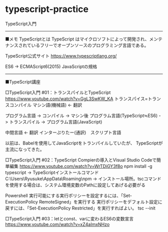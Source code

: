 # typescript-practice
TypeScript入門

-------------------
■メモ
TypeScriptとは
TypeScript はマイクロソフトによって開発され、メンテナンスされているフリーでオープンソースのプログラミング言語である。

TypeScript公式サイト
https://www.typescriptlang.org/


ES6 -> ECMAScript6(2015) JavaScriptの規格


-------------------
■TypeScript講座

□TypeScript入門 #01：トランスパイルとTypeScript
https://www.youtube.com/watch?v=GgL3SwKW_KA
トランスパイス=トランスコンパイル
マシン語(機械語) <- 翻訳

プログラム言語 -> コンパイル -> マシン後
プログラム言語(TypeScript≒ES6) -> トランスパイル -> プログラム言語(JavaScript)

中間言語 <- 翻訳
インターぷりたー(通訳)　スクリプト言語

以前は、Babelを使用してJavaScriptをトランパイルしていたが、
TypeScriptが主流になってきた。


□TypeScript入門 #02：TypeScript Compierの導入とVisual Studio Codeで簡単編集
https://www.youtube.com/watch?v=WrTDiGY3f8o
npm install -g typescript -> TypeScriptインストールコマンド
C:\Users\Ryusuke\AppData\Roaming\npm -> インストール場所。tscコマンドを使用する場合は、システム環境変数のPathに設定してあげる必要がる

Powershell
実行可能にする実行ポリシーを設定するには、「Set-ExecutionPolicy RemoteSigned」を実行する
実行ポリシーをデフォルト設定に戻すには、「Set-ExecutionPolicy Restricted」を実行すればよい。
tsc --init

□TypeScript入門 #03：letとconst、varに変わるES6の変数宣言
https://www.youtube.com/watch?v=xZ4aImxNHzo








